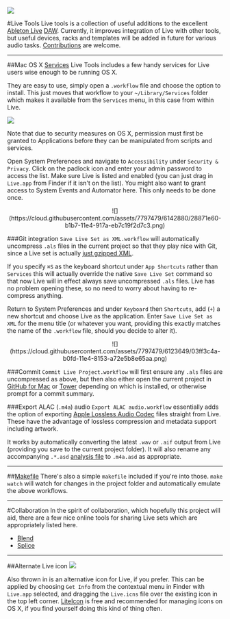 ![](https://cloud.githubusercontent.com/assets/7797479/6123630/be64a0da-b0fc-11e4-82e0-bca7d8893587.png)

#Live Tools
Live tools is a collection of useful additions to the excellent [Ableton Live](http://www.ableton.com/en/live) [DAW](http://en.wikipedia.org/wiki/Digital_audio_workstation). Currently, it improves integration of Live with other tools, but useful devices, racks and templates will be added in future for various audio tasks. [Contributions](#Contributing) are welcome.

---

##Mac OS X [Services](http://macosxautomation.com/services)
Live Tools includes a few handy services for Live users wise enough to be running OS X.

They are easy to use, simply open a `.workflow` file and choose the option to install. This just moves that workflow to your `~/Library/Services` folder which makes it available from the `Services` menu, in this case from within Live.

![](https://cloud.githubusercontent.com/assets/7797479/6123647/00608c06-b0fd-11e4-8273-1e8b272069de.png)

Note that due to security measures on OS X, permission must first be granted to Applications before they can be manipulated from scripts and services.

Open System Preferences and navigate to `Accessibility` under `Security & Privacy`. Click on the padlock icon and enter your admin password to access the list. Make sure Live is listed and enabled (you can just drag in `Live.app` from Finder if it isn't on the list). You might also want to grant access to System Events and Automator here. This only needs to be done once.

<div align="center">
![](https://cloud.githubusercontent.com/assets/7797479/6142880/28871e60-b1b7-11e4-917a-eb7c19f2d7c3.png)
</div>

###Git integration
`Save Live Set as XML.workflow` will automatically uncompress `.als` files in the current project so that they play nice with Git, since a Live set is actually [just gzipped XML](http://crooked-hideout.blogspot.co.uk/2012/01/ableton-live-set-is-gzipped-xml-ruby.html).

If you specify `⌘S` as the keyboard shortcut under `App Shortcuts` rather than `Services` this will actually override the native `Save Live Set` command so that now Live will in effect always save uncompressed `.als` files. Live has no problem opening these, so no need to worry about having to re-compress anything.

Return to System Preferences and under `Keyboard` then `Shortcuts`, add (`+`) a new shortcut and choose Live as the application. Enter `Save Live Set as XML` for the menu title (or whatever you want, providing this exactly matches the name of the `.workflow` file, should you decide to alter it).

<div align="center">
![](https://cloud.githubusercontent.com/assets/7797479/6123649/03ff3c4a-b0fd-11e4-8153-a72e5b8e65aa.png)
</div>

###Commit
`Commit Live Project.workflow` will first ensure any `.als` files are uncompressed as above, but then also either open the current project in [GitHub for Mac](http://mac.github.com) or [Tower](http://www.git-tower.com) depending on which is installed, or otherwise prompt for a commit summary.

###Export ALAC (`.m4a`) audio
`Export ALAC audio.workflow` essentially adds the option of exporting [Apple Lossless Audio Codec](http://en.wikipedia.org/wiki/Apple_Lossless) files straight from Live. These have the advantage of lossless compression and metadata support including artwork.

It works by automatically converting the latest `.wav` or `.aif` output from Live (providing you save to the current project folder). It will also rename any accompanying `.*.asd` [analysis file](https://www.ableton.com/en/manual/managing-files-and-sets/#analysis-files-asd) to `.m4a.asd` as appropriate.

---

##[Makefile](http://www.gnu.org/software/make/manual/make.html#Introduction)
There's also a simple `makefile` included if you're into those.
`make watch` will watch for changes in the project folder and automatically emulate the above workflows.

---

#Collaboration
In the spirit of collaboration, which hopefully this project will aid, there are a few nice online tools for sharing Live sets which are appropriately listed here.

- [Blend](http://blend.io)
- [Splice](http://splice.com)

---

##Alternate Live icon
![](https://cloud.githubusercontent.com/assets/7797479/6123652/12002f48-b0fd-11e4-908c-804b7f02d2b4.png)

Also thrown in is an alternative icon for Live, if you prefer. This can be applied by choosing `Get Info` from the contextual menu in Finder with `Live.app` selected, and dragging the `Live.icns` file over the existing icon in the top left corner. [LiteIcon](http://www.freemacsoft.net/liteicon) is free and recommended for managing icons on OS X, if you find yourself doing this kind of thing often.

